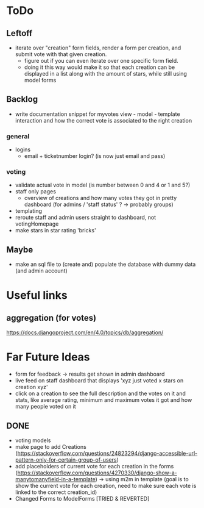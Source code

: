 # ToDo

## Leftoff
- iterate over "creation" form fields, render a form per creation, and submit vote with that given creation.
    - figure out if you can even iterate over one specific form field.
    - doing it this way would make it so that each creation can be displayed in a list along with the amount of stars, while still using model forms
## Backlog
- write documentation snippet for myvotes view - model - template interaction and how  the correct vote is associated to the right creation
### general
 -  logins
    - email + ticketnumber login? (is now just email and pass)
### voting
- validate actual vote in model (is number between 0 and 4 or 1 and 5?)
- staff only pages
    -   overview of creations and how many votes they got in pretty dashboard (for admins / 'staff status' ? -> probably groups)
-   templating
-   reroute staff and admin users straight to dashboard, not votingHomepage
-   make stars in star rating 'bricks'

## Maybe
-   make an sql file to (create and) populate the database with dummy data (and admin account)

# Useful links
## aggregation (for votes)
https://docs.djangoproject.com/en/4.0/topics/db/aggregation/

# Far Future Ideas
- form for feedback -> results get shown in admin dashboard
- live feed on staff dashboard that displays 'xyz just voted x stars on creation xyz'
- click on a creation to see the full description and the votes on it and stats, like average rating, minimum and maximum votes it got and how many people voted on it

## DONE
-   voting models
- make page to add Creations (https://stackoverflow.com/questions/24823294/django-accessible-url-pattern-only-for-certain-group-of-users)
- add placeholders of current vote for each creation in the forms (https://stackoverflow.com/questions/4270330/django-show-a-manytomanyfield-in-a-template) -> using m2m in template (goal is to show the current vote for each creation, need to make sure each vote is linked to the correct creation_id)
- Changed Forms to ModelForms [TRIED & REVERTED]